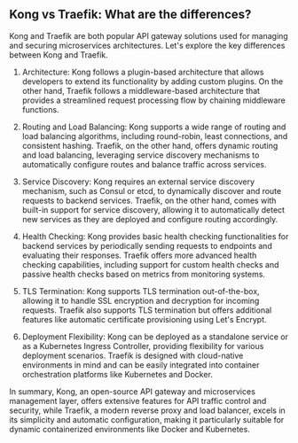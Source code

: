 ## Kong vs Traefik: What are the differences?

Kong and Traefik are both popular API gateway solutions used for managing and securing microservices architectures. Let's explore the key differences between Kong and Traefik.

1. Architecture: Kong follows a plugin-based architecture that allows developers to extend its functionality by adding custom plugins. On the other hand, Traefik follows a middleware-based architecture that provides a streamlined request processing flow by chaining middleware functions.

2. Routing and Load Balancing: Kong supports a wide range of routing and load balancing algorithms, including round-robin, least connections, and consistent hashing. Traefik, on the other hand, offers dynamic routing and load balancing, leveraging service discovery mechanisms to automatically configure routes and balance traffic across services.

3. Service Discovery: Kong requires an external service discovery mechanism, such as Consul or etcd, to dynamically discover and route requests to backend services. Traefik, on the other hand, comes with built-in support for service discovery, allowing it to automatically detect new services as they are deployed and configure routing accordingly.

4. Health Checking: Kong provides basic health checking functionalities for backend services by periodically sending requests to endpoints and evaluating their responses. Traefik offers more advanced health checking capabilities, including support for custom health checks and passive health checks based on metrics from monitoring systems.

5. TLS Termination: Kong supports TLS termination out-of-the-box, allowing it to handle SSL encryption and decryption for incoming requests. Traefik also supports TLS termination but offers additional features like automatic certificate provisioning using Let's Encrypt.

6. Deployment Flexibility: Kong can be deployed as a standalone service or as a Kubernetes Ingress Controller, providing flexibility for various deployment scenarios. Traefik is designed with cloud-native environments in mind and can be easily integrated into container orchestration platforms like Kubernetes and Docker.

In summary, Kong, an open-source API gateway and microservices management layer, offers extensive features for API traffic control and security, while Traefik, a modern reverse proxy and load balancer, excels in its simplicity and automatic configuration, making it particularly suitable for dynamic containerized environments like Docker and Kubernetes.